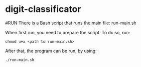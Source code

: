 # digit-classificator

#RUN
There is a Bash script that runs the main file: run-main.sh

When first run, you need to prepare the script. To do so, run:

```
chmod u+x <path to run-main.sh>
```

After that, the program can be run, by using:
```
./run-main.sh
```